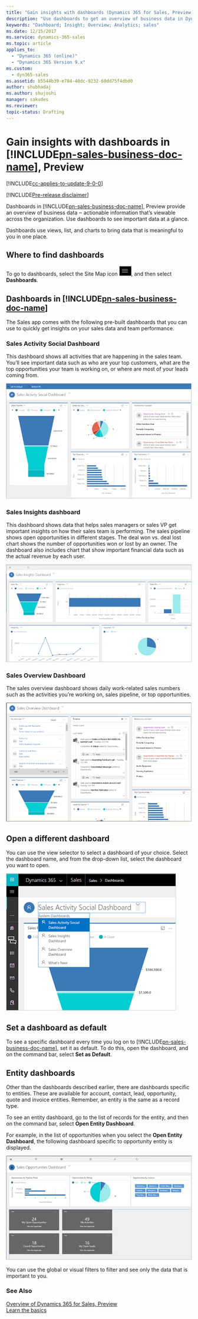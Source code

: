 ```yaml
---
title: "Gain insights with dashboards (Dynamics 365 for Sales, Preview) | Microsoft Docs"
description: "Use dashboards to get an overview of business data in Dynamics 365 for Sales, Preview."
keywords: "Dashboard; Insight; Overview; Analytics; sales"
ms.date: 12/15/2017
ms.service: dynamics-365-sales
ms.topic: article
applies_to:
  - "Dynamics 365 (online)"
  - "Dynamics 365 Version 9.x"
ms.custom:
  - dyn365-sales
ms.assetid: b5544b39-e784-40dc-9232-60dd75f4dbd0
author: shubhadaj
ms.author: shujoshi
manager: sakudes
ms.reviewer: 
topic-status: Drafting
---
```


# Gain insights with dashboards in [!INCLUDE[pn-sales-business-doc-name](../includes/pn-sales-business-doc-name.md)], Preview

[!INCLUDE[cc-applies-to-update-9-0-0](../includes/cc-applies-to-update-9-0-0.md)]

[!INCLUDE[Pre-release disclaimer](../includes/cc-beta-prerelease-disclaimer.md)]

Dashboards in [!INCLUDE[pn-sales-business-doc-name](../includes/pn-sales-business-doc-name.md)], Preview provide an overview of business data ‒ actionable information that’s viewable across the organization. Use dashboards to see important data at a glance.

Dashboards use views, list, and charts to bring data that is meaningful to you in one place.

## Where to find dashboards

To go to dashboards, select the Site Map icon ![Site map icon](media/Site-map-icon.png "Icon to open the site map"), and then select **Dashboards**.

## Dashboards in [!INCLUDE[pn-sales-business-doc-name](../includes/pn-sales-business-doc-name.md)]

The Sales app comes with the following pre-built dashboards that you can use to quickly get insights on your sales data and team performance.

### Sales Activity Social Dashboard

This dashboard shows all activities that are happening in the sales team. You’ll see important data such as who are your top customers, what are the top opportunities your team is working on, or where are most of your leads coming from.

![Sales activity social dashboard](media/sales-activity-social-dashboard.png "Sales activity social dashboard")  

### Sales Insights dashboard

This dashboard shows data that helps sales managers or sales VP get important insights on how their sales team is performing. The sales pipeline shows open opportunities in different stages. The deal won vs. deal lost chart shows the number of opportunities won or lost by an owner. The dashboard also includes chart that show important financial data such as the actual revenue by each user.

![Sales insights dashboard](media/sales-insights-dashboard.png "Sales insights dashboard")  

### Sales Overview Dashboard

The sales overview dashboard shows daily work-related sales numbers such as the activities you’re working on, sales pipeline, or top opportunities.

![Sales overview dashboard](media/sales-overview-dashboard.png "Sales overview dashboard")  

## Open a different dashboard

You can use the view selector to select a dashboard of your choice. Select the dashboard name, and from the drop-down list, select the dashboard you want to open.

![Choose from the dashboard drop-down list](media/dashboard-drop-down-list.png "Choose from the dashboard drop-down list")  

## Set a dashboard as default

To see a specific dashboard every time you log on to [!INCLUDE[pn-sales-business-doc-name](../includes/pn-sales-business-doc-name.md)], set it as default. To do this, open the dashboard, and on the command bar, select **Set as Default**.

## Entity dashboards

Other than the dashboards described earlier, there are dashboards specific to entities. These are available for account, contact, lead, opportunity, quote and invoice entities. Remember, an entity is the same as a record type.

To see an entity dashboard, go to the list of records for the entity, and then on the command bar, select **Open Entity Dashboard**.

For example, in the list of opportunities when you select the **Open Entity Dashboard**, the following dashboard specific to opportunity entity is displayed.

![Entity dashboard for opportunity](media/opportunity-entity-dashboard.png "Entity dashboard for opportunity")  

You can use the global or visual filters to filter and see only the data that is important to you.


### See Also
[Overview of Dynamics 365 for Sales, Preview](overview-dynamics-365-for-sales.md)  
[Learn the basics](learn-basics.md)
